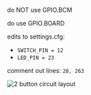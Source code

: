 do NOT use GPIO.BCM

do use GPIO.BOARD

edits to settings.cfg:
    
* `SWITCH_PIN = 12`
* `LED_PIN = 23`

comment out lines: `28, 263`

![2 button circuit layout](https://i.imgur.com/DLzYnfP.png "yeah")
